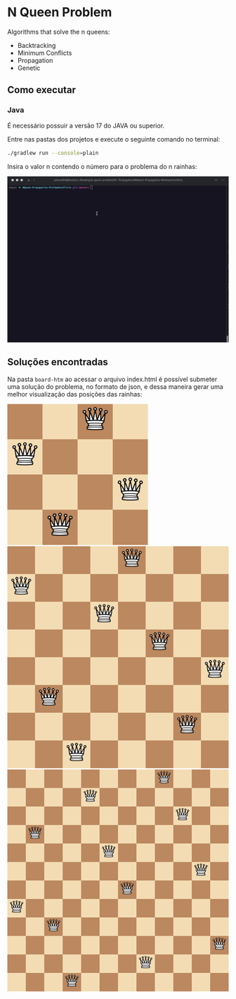 # N Queen Problem

Algorithms that solve the n queens:
 * Backtracking
 * Minimum Conflicts
 * Propagation
 * Genetic

## Como executar

  ### Java
  É necessário possuir a versão 17 do JAVA ou superior.
  
  Entre nas pastas dos projetos e execute o seguinte comando no terminal:

  ```bash
  ./gradlew run --console=plain
  ```

  Insira o valor n contendo o número para o problema do n rainhas:


  
  <img src="images/terminal.gif"  length="200px" />
  
## Soluções encontradas

  Na pasta ```board-htm``` ao acessar o arquivo index.html é possível submeter uma solução do problema, no formato de json, e dessa maneira gerar uma melhor visualização das posições das rainhas:


<img src="images/4queen.png"  length="200px" />

<img src="images/8queen.png"  length="200px" />

<img src="images/12queen.png"  length="200px" />